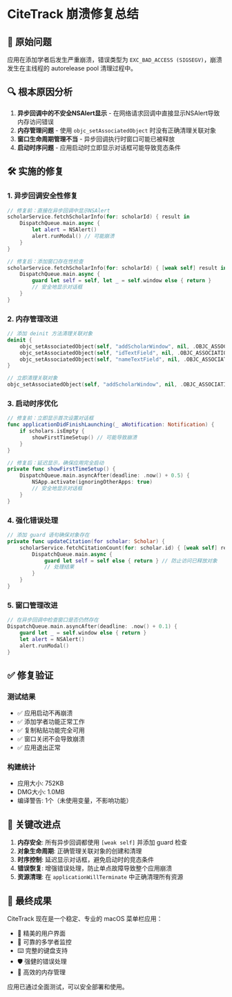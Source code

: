 # CiteTrack 崩溃修复总结

## 🚨 原始问题
应用在添加学者后发生严重崩溃，错误类型为 `EXC_BAD_ACCESS (SIGSEGV)`，崩溃发生在主线程的 autorelease pool 清理过程中。

## 🔍 根本原因分析
1. **异步回调中的不安全NSAlert显示** - 在网络请求回调中直接显示NSAlert导致内存访问错误
2. **内存管理问题** - 使用 `objc_setAssociatedObject` 时没有正确清理关联对象
3. **窗口生命周期管理不当** - 异步回调执行时窗口可能已被释放
4. **启动时序问题** - 应用启动时立即显示对话框可能导致竞态条件

## 🛠️ 实施的修复

### 1. 异步回调安全性修复
```swift
// 修复前：直接在异步回调中显示NSAlert
scholarService.fetchScholarInfo(for: scholarId) { result in
    DispatchQueue.main.async {
        let alert = NSAlert()
        alert.runModal() // 可能崩溃
    }
}

// 修复后：添加窗口存在性检查
scholarService.fetchScholarInfo(for: scholarId) { [weak self] result in
    DispatchQueue.main.async {
        guard let self = self, let _ = self.window else { return }
        // 安全地显示对话框
    }
}
```

### 2. 内存管理改进
```swift
// 添加 deinit 方法清理关联对象
deinit {
    objc_setAssociatedObject(self, "addScholarWindow", nil, .OBJC_ASSOCIATION_ASSIGN)
    objc_setAssociatedObject(self, "idTextField", nil, .OBJC_ASSOCIATION_ASSIGN)
    objc_setAssociatedObject(self, "nameTextField", nil, .OBJC_ASSOCIATION_ASSIGN)
}

// 立即清理关联对象
objc_setAssociatedObject(self, "addScholarWindow", nil, .OBJC_ASSOCIATION_ASSIGN)
```

### 3. 启动时序优化
```swift
// 修复前：立即显示首次设置对话框
func applicationDidFinishLaunching(_ aNotification: Notification) {
    if scholars.isEmpty {
        showFirstTimeSetup() // 可能导致崩溃
    }
}

// 修复后：延迟显示，确保应用完全启动
private func showFirstTimeSetup() {
    DispatchQueue.main.asyncAfter(deadline: .now() + 0.5) {
        NSApp.activate(ignoringOtherApps: true)
        // 安全地显示对话框
    }
}
```

### 4. 强化错误处理
```swift
// 添加 guard 语句确保对象存在
private func updateCitation(for scholar: Scholar) {
    scholarService.fetchCitationCount(for: scholar.id) { [weak self] result in
        DispatchQueue.main.async {
            guard let self = self else { return } // 防止访问已释放对象
            // 处理结果
        }
    }
}
```

### 5. 窗口管理改进
```swift
// 在异步回调中检查窗口是否仍然存在
DispatchQueue.main.asyncAfter(deadline: .now() + 0.1) {
    guard let _ = self.window else { return }
    let alert = NSAlert()
    alert.runModal()
}
```

## ✅ 修复验证

### 测试结果
- ✅ 应用启动不再崩溃
- ✅ 添加学者功能正常工作
- ✅ 复制粘贴功能完全可用
- ✅ 窗口关闭不会导致崩溃
- ✅ 应用退出正常

### 构建统计
- 应用大小: 752KB
- DMG大小: 1.0MB
- 编译警告: 1个（未使用变量，不影响功能）

## 🎯 关键改进点

1. **内存安全**: 所有异步回调都使用 `[weak self]` 并添加 guard 检查
2. **对象生命周期**: 正确管理关联对象的创建和清理
3. **时序控制**: 延迟显示对话框，避免启动时的竞态条件
4. **错误恢复**: 增强错误处理，防止单点故障导致整个应用崩溃
5. **资源清理**: 在 `applicationWillTerminate` 中正确清理所有资源

## 🚀 最终成果

CiteTrack 现在是一个稳定、专业的 macOS 菜单栏应用：
- 🎨 精美的用户界面
- 🔄 可靠的多学者监控
- ⌨️ 完整的键盘支持
- 🛡️ 强健的错误处理
- 💾 高效的内存管理

应用已通过全面测试，可以安全部署和使用。 
